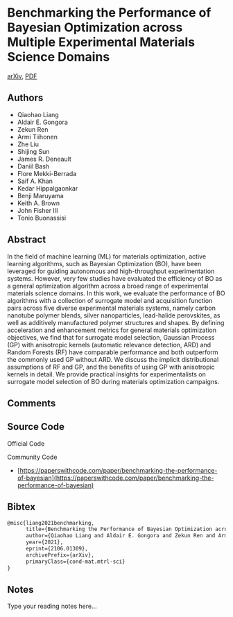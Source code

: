 
# Benchmarking the Performance of Bayesian Optimization across Multiple Experimental Materials Science Domains

[arXiv](https://arxiv.org/abs/2106.01309), [PDF](https://arxiv.org/pdf/2106.01309.pdf)

## Authors

- Qiaohao Liang
- Aldair E. Gongora
- Zekun Ren
- Armi Tiihonen
- Zhe Liu
- Shijing Sun
- James R. Deneault
- Daniil Bash
- Flore Mekki-Berrada
- Saif A. Khan
- Kedar Hippalgaonkar
- Benji Maruyama
- Keith A. Brown
- John Fisher III
- Tonio Buonassisi

## Abstract

In the field of machine learning (ML) for materials optimization, active learning algorithms, such as Bayesian Optimization (BO), have been leveraged for guiding autonomous and high-throughput experimentation systems. However, very few studies have evaluated the efficiency of BO as a general optimization algorithm across a broad range of experimental materials science domains. In this work, we evaluate the performance of BO algorithms with a collection of surrogate model and acquisition function pairs across five diverse experimental materials systems, namely carbon nanotube polymer blends, silver nanoparticles, lead-halide perovskites, as well as additively manufactured polymer structures and shapes. By defining acceleration and enhancement metrics for general materials optimization objectives, we find that for surrogate model selection, Gaussian Process (GP) with anisotropic kernels (automatic relevance detection, ARD) and Random Forests (RF) have comparable performance and both outperform the commonly used GP without ARD. We discuss the implicit distributional assumptions of RF and GP, and the benefits of using GP with anisotropic kernels in detail. We provide practical insights for experimentalists on surrogate model selection of BO during materials optimization campaigns.

## Comments



## Source Code

Official Code



Community Code

- [https://paperswithcode.com/paper/benchmarking-the-performance-of-bayesian](https://paperswithcode.com/paper/benchmarking-the-performance-of-bayesian)

## Bibtex

```tex
@misc{liang2021benchmarking,
      title={Benchmarking the Performance of Bayesian Optimization across Multiple Experimental Materials Science Domains}, 
      author={Qiaohao Liang and Aldair E. Gongora and Zekun Ren and Armi Tiihonen and Zhe Liu and Shijing Sun and James R. Deneault and Daniil Bash and Flore Mekki-Berrada and Saif A. Khan and Kedar Hippalgaonkar and Benji Maruyama and Keith A. Brown and John Fisher III au2 and Tonio Buonassisi},
      year={2021},
      eprint={2106.01309},
      archivePrefix={arXiv},
      primaryClass={cond-mat.mtrl-sci}
}
```

## Notes

Type your reading notes here...

